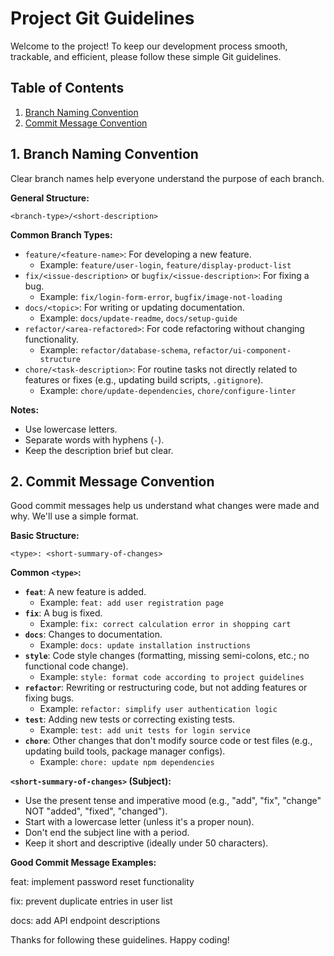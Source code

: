 # Project Git Guidelines

Welcome to the project! To keep our development process smooth, trackable, and efficient, please follow these simple Git guidelines.

## Table of Contents
1.  [Branch Naming Convention](#branch-naming-convention)
2.  [Commit Message Convention](#commit-message-convention)

## 1. Branch Naming Convention

Clear branch names help everyone understand the purpose of each branch.

**General Structure:**

`<branch-type>/<short-description>`

**Common Branch Types:**

* `feature/<feature-name>`: For developing a new feature.
    * Example: `feature/user-login`, `feature/display-product-list`
* `fix/<issue-description>` or `bugfix/<issue-description>`: For fixing a bug.
    * Example: `fix/login-form-error`, `bugfix/image-not-loading`
* `docs/<topic>`: For writing or updating documentation.
    * Example: `docs/update-readme`, `docs/setup-guide`
* `refactor/<area-refactored>`: For code refactoring without changing functionality.
    * Example: `refactor/database-schema`, `refactor/ui-component-structure`
* `chore/<task-description>`: For routine tasks not directly related to features or fixes (e.g., updating build scripts, `.gitignore`).
    * Example: `chore/update-dependencies`, `chore/configure-linter`

**Notes:**
* Use lowercase letters.
* Separate words with hyphens (`-`).
* Keep the description brief but clear.

## 2. Commit Message Convention

Good commit messages help us understand what changes were made and why. We'll use a simple format.

**Basic Structure:**

`<type>: <short-summary-of-changes>`

**Common `<type>`:**

* **`feat`**: A new feature is added.
    * Example: `feat: add user registration page`
* **`fix`**: A bug is fixed.
    * Example: `fix: correct calculation error in shopping cart`
* **`docs`**: Changes to documentation.
    * Example: `docs: update installation instructions`
* **`style`**: Code style changes (formatting, missing semi-colons, etc.; no functional code change).
    * Example: `style: format code according to project guidelines`
* **`refactor`**: Rewriting or restructuring code, but not adding features or fixing bugs.
    * Example: `refactor: simplify user authentication logic`
* **`test`**: Adding new tests or correcting existing tests.
    * Example: `test: add unit tests for login service`
* **`chore`**: Other changes that don't modify source code or test files (e.g., updating build tools, package manager configs).
    * Example: `chore: update npm dependencies`

**`<short-summary-of-changes>` (Subject):**

* Use the present tense and imperative mood (e.g., "add", "fix", "change" NOT "added", "fixed", "changed").
* Start with a lowercase letter (unless it's a proper noun).
* Don't end the subject line with a period.
* Keep it short and descriptive (ideally under 50 characters).

**Good Commit Message Examples:**


feat: implement password reset functionality

fix: prevent duplicate entries in user list

docs: add API endpoint descriptions


Thanks for following these guidelines. Happy coding!
